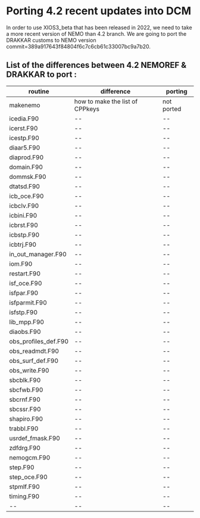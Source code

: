 # Porting 4.2 recent updates into DCM

In order to use XIOS3_beta that has been released in 2022, we need to take a more recent version of NEMO than 4.2 branch.
We are going to port the DRAKKAR customs to NEMO version commit=389a917643f84804f6c7c6cb61c33007bc9a7b20.

## List of the differences between 4.2 NEMOREF & DRAKKAR to port :

| routine | difference | porting |
|--|--|--|
| makenemo | how to make the list of CPPkeys | not ported |
| icedia.F90 |--|--|
| icerst.F90 |--|--|
| icestp.F90 |--|--|
| diaar5.F90 |--|--|
| diaprod.F90 |--|--|
| domain.F90 |--|--|
| dommsk.F90 |--|--|
| dtatsd.F90 |--|--|
| icb_oce.F90 |--|--|
| icbclv.F90 |--|--|
| icbini.F90 |--|--|
| icbrst.F90 |--|--|
| icbstp.F90 |--|--|
| icbtrj.F90 |--|--|
| in_out_manager.F90 |--|--|
| iom.F90 |--|--|
| restart.F90 |--|--|
| isf_oce.F90 |--|--|
| isfpar.F90 |--|--|
| isfparmit.F90 |--|--|
| isfstp.F90 |--|--|
| lib_mpp.F90 |--|--|
| diaobs.F90 |--|--|
| obs_profiles_def.F90 |--|--|
| obs_readmdt.F90 |--|--|
| obs_surf_def.F90 |--|--|
| obs_write.F90 |--|--|
| sbcblk.F90 |--|--|
| sbcfwb.F90 |--|--|
| sbcrnf.F90 |--|--|
| sbcssr.F90 |--|--|
| shapiro.F90 |--|--|
| trabbl.F90  |--|--|
| usrdef_fmask.F90 |--|--|
| zdfdrg.F90 |--|--|
| nemogcm.F90 |--|--|
| step.F90 |--|--|
| step_oce.F90 |--|--|
| stpmlf.F90 |--|--|
| timing.F90 |--|--|
|-- |--|--|

